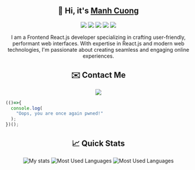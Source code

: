 <h2 align="center">👋 Hi, it's <a href="https://twitter.com/charles_b87">Manh Cuong</a> </h2> 

<p align="center">
  <img src="https://img.shields.io/badge/javascript%20-%23323330.svg?&style=for-the-badge&logo=javascript&logoColor=%23F7DF1E"/>
  <img src="https://img.shields.io/badge/React-%2300D8FF.svg?&style=for-the-badge&logo=react&logoColor=white"/>
  <img src="https://img.shields.io/badge/node.js%20-%2343853D.svg?&style=for-the-badge&logo=node.js&logoColor=white"/>
  <img src="https://img.shields.io/badge/Express-%23404d59.svg?style=for-the-badge&logo=express&logoColor=white"/>
  <img src="https://img.shields.io/badge/logo-typescript-blue?logo=typescript&logoColor=f5f5f5"/>
</p>

<p align="center">
   I am a Frontend React.js developer specializing in crafting user-friendly, performant web interfaces. With expertise in React.js and modern web technologies, I'm passionate about creating seamless and engaging online experiences.
</p>

<h2 align="center">✉️ Contact Me</h2>
<p align="center">
<!--   <a href="https://twitter.com/charles__bel" target="_blank"><img src="https://img.shields.io/badge/twitter-%231DA1F2.svg?&style=for-the-badge&logo=twitter&logoColor=white"/></a> -->
  <a href="https://t.me/front_cuong" target="_blank"><img src="https://img.shields.io/badge/telegram-%23239BCD.svg?&style=for-the-badge&logo=telegram&logoColor=white"/></a>
</p>

```javascript
(()=>{
  console.log(
    "Oops, you are once again pwned!"
  );
})();
```

<h2 align="center">📈 Quick Stats </h2> 

<p align="center">
  <img src="https://github-readme-stats.vercel.app/api?username=cuong07&show_icons=true&theme=radical" alt="My stats">
  <img src="https://github-readme-stats.vercel.app/api/top-langs/?username=cuong07&layout=compact&show_icons=true&theme=radical" alt="Most Used Languages">
  <img src="https://github-readme-stats.vercel.app/api/wakatime?username=cuong07&show_icons=true&theme=radical" alt="Most Used Languages">
</p>
